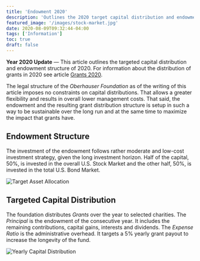 ```yaml
---
title: 'Endowment 2020'
description: 'Outlines the 2020 target capital distribution and endowment structure'
featured_image: '/images/stock-market.jpg'
date: 2020-08-09T09:32:44-04:00
tags: ['Information']
toc: true
draft: false
---
```


**Year 2020 Update** &mdash; This article outlines the targeted capital distribution and endowment
structure of 2020. For information about the distribution of grants in 2020 see article
[Grants 2020](/articles/grants-2020/).

<!--more-->

The legal structure of the _Oberhauser Foundation_ as of the writing of this
article imposes no constraints on capital distributions. That allows a
greater flexibility and results in overall lower management costs. That said,
the endowment and the resulting grant distribution structure is setup in
such a way to be sustainable over the long run and at the same time to
maximize the impact that grants have.

## Endowment Structure

The investment of the endowment follows rather moderate and low-cost investment
strategy, given the long investment horizon. Half of the capital, 50%,
is invested in the overall U.S. Stock Market and the other half, 50%,
is invested in the total U.S. Bond Market.

![Target Asset Allocation](/images/target-asset-allocation-2020.svg)

## Targeted Capital Distribution

The foundation distributes _Grants_ over the year to selected charities.
The _Principal_ is the endowment of the consecutive year. It includes
the remaining contributions, capital gains, interests and dividends.
The _Expense Ratio_ is the administrative overhead. It targets a
5% yearly grant payout to increase the longevity of the fund.

![Yearly Capital Distribution](/images/capital-distribution-plan-2020.svg)
